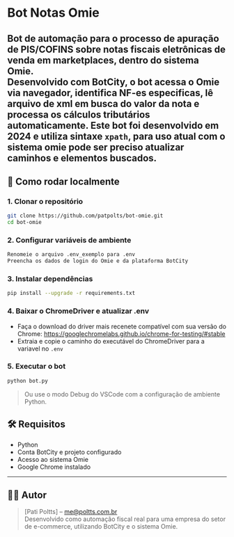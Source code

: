 # Bot Notas Omie  

Bot de automação para o processo de **apuração de PIS/COFINS** sobre **notas fiscais eletrônicas de venda em marketplaces**, dentro do sistema **Omie**.  
Desenvolvido com **BotCity**, o bot acessa o Omie via navegador, identifica NF-es especificas, lê arquivo de xml em busca do valor da nota e processa os cálculos tributários automaticamente. Este bot foi desenvolvido em 2024 e utiliza sintaxe `xpath`, para uso atual com o sistema omie pode ser preciso atualizar caminhos e elementos buscados.
---  

## 🚀 Como rodar localmente  

### 1. Clonar o repositório
```bash
git clone https://github.com/patpolts/bot-omie.git
cd bot-omie  
```  

### 2. Configurar variáveis de ambiente  
```bash
Renomeie o arquivo .env_exemplo para .env  
Preencha os dados de login do Omie e da plataforma BotCity  
```

### 3. Instalar dependências  
```bash
pip install --upgrade -r requirements.txt
```  

### 4. Baixar o ChromeDriver e atualizar .env  
* Faça o download do driver mais recenete compatível com sua versão do Chrome:
https://googlechromelabs.github.io/chrome-for-testing/#stable  
* Extraia e copie o caminho do executável do ChromeDriver para a variavel no `.env`  

### 5. Executar o bot  
```bash
python bot.py
```  
> Ou use o modo Debug do VSCode com a configuração de ambiente Python.

## 🛠 Requisitos  
* Python
* Conta BotCity e projeto configurado  
* Acesso ao sistema Omie  
* Google Chrome instalado  

---  

## 👨‍💻 Autor  

> [Pati Poltts] – [me@poltts.com.br](mailto:me@poltts.com.br)  
> Desenvolvido como automação fiscal real para uma empresa do setor de e-commerce, utilizando BotCity e o sistema Omie.  